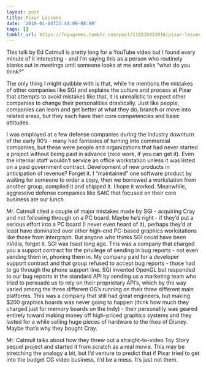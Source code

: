 ```yaml
---
layout: post
title: Pixar Lessons
date: '2010-01-04T23:44:09-08:00'
tags: []
tumblr_url: https://fugugames.tumblr.com/post/110318413016/pixar-lessons
---
```

This talk by Ed Catmull is pretty long for a YouTube video but I found every minute of it interesting - and I’m saying this as a person who routinely blanks out in meetings until someone looks at me and asks “what do you think?”

The only thing I might quibble with is that, while he mentions the mistakes of other companies like SGI and explains the culture and process at Pixar that attempts to avoid mistakes like that, it is unrealistic to expect other companies to change their personalities drastically. Just like people, companies can learn and get better at what they do, branch or move into related areas, but they each have their core competencies and basic attitudes.

I was employed at a few defense companies during the industry downturn of the early 90’s - many had fantasies of turning into commercial companies, but these were people and organizations that had never started a project without being paid in advance (nice work, if you can get it). Even the internal staff wouldn’t service an office workstation unless it was listed on a paid government contract. Development of new products in anticipation of revenue? Forget it. I “maintained” one software product by waiting for someone to order a copy, then we borrowed a workstation from another group, compiled it and shipped it. I hope it worked. Meanwhile, aggressive defense companies like SAIC that focused on their core business ate our lunch.

Mr. Catmull cited a couple of major mistakes made by SGI - acquiring Cray and not following through on a PC board. Maybe he’s right - if they’d put a serious effort into a PC board (I never even heard of it), perhaps they’d at least have dominated over other high-end PC-based graphics workstations like those from Intergraph. But anyone who thinks SGI could have been nVidia, forget it. SGI was toast long ago. This was a company that charged you a support contract for the privilege of sending in bug reports - not even sending them in, phoning them in. My company paid for a developer support contract and that group refused to accept bug reports - those had to go through the phone support line. SGI invented OpenGL but responded to our bug reports in the standard API by sending us a marketing team who tried to persuade us to rely on their proprietary API’s, which by the way varied among the three different OS’s running on their three different main platforms. This was a company that still had great engineers, but making $200 graphics boards was never going to happen (think how much they charged just for memory boards on the Indy) - their personality was geared entirely toward making money off high-priced graphics systems and they lasted for a while selling huge pieces of hardware to the likes of Disney. Maybe that’s why they bought Cray.

Mr. Catmull talks about how they threw out a straight-to-video Toy Story sequel project and started it from scratch as a real movie. This may be stretching the analogy a bit, but I’d venture to predict that if Pixar tried to get into the budget CG video business, it’d be a mess. It’s just not them.


